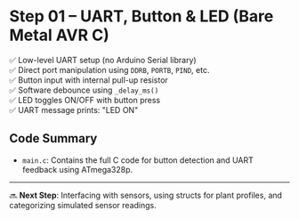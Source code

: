# Step 01 – UART, Button & LED (Bare Metal AVR C)

✅ Low-level UART setup (no Arduino Serial library)  
✅ Direct port manipulation using `DDRB`, `PORTB`, `PIND`, etc.  
✅ Button input with internal pull-up resistor  
✅ Software debounce using `_delay_ms()`  
✅ LED toggles ON/OFF with button press  
✅ UART message prints: "LED ON"


## Code Summary

- `main.c`: Contains the full C code for button detection and UART feedback using ATmega328p.

---

🔜 **Next Step**: Interfacing with sensors, using structs for plant profiles, and categorizing simulated sensor readings.


